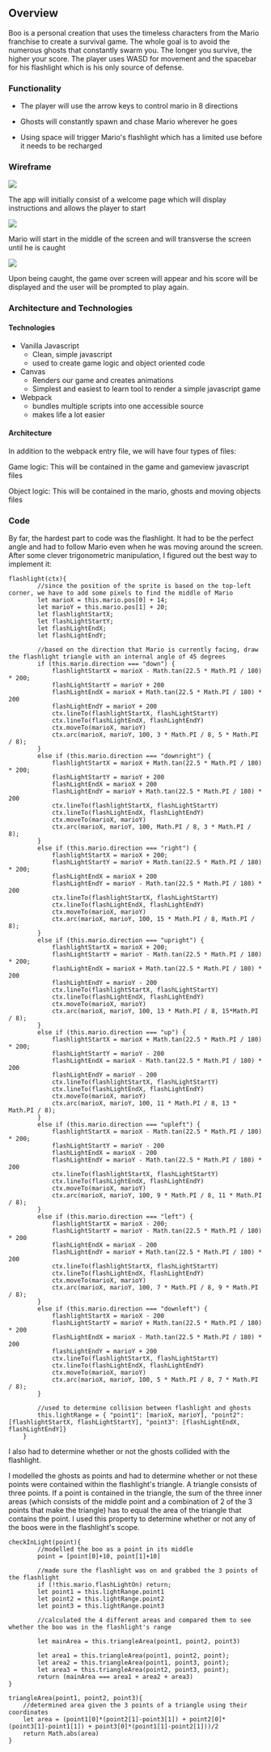 ## Overview

Boo is a personal creation that uses the timeless characters from the Mario franchise to create a survival game. The whole goal is to avoid the numerous ghosts that constantly swarm you. The longer you survive, the higher your score. The player uses WASD for movement and the spacebar for his flashlight which is his only source of defense.

### Functionality
* The player will use the arrow keys to control mario in 8 directions

* Ghosts will constantly spawn and chase Mario wherever he goes

* Using space will trigger Mario's flashlight which has a limited use before it needs to be recharged

### Wireframe
<img src="./vendors/screenshots/welcomeboo.png" align="center"/>

The app will initially consist of a welcome page which will display instructions and allows the player to start

<img src="./vendors/screenshots/boo.png" align="center"/>

Mario will start in the middle of the screen and will transverse the screen until he is caught

<img src="./vendors/screenshots/gameoverboo.png" align="center"/>

Upon being caught, the game over screen will appear and his score will be displayed and the user will be prompted to play again.

### Architecture and Technologies

#### Technologies 
* Vanilla Javascript
    * Clean, simple javascript 
    * used to create game logic and object oriented code
* Canvas
    * Renders our game and creates animations
    * Simplest and easiest to learn tool to render a simple javascript game
* Webpack
    * bundles multiple scripts into one accessible source
    * makes life a lot easier

#### Architecture
In addition to the webpack entry file, we will have four types of files:

Game logic: This will be contained in the game and gameview javascript files

Object logic: This will be contained in the mario, ghosts and moving objects files

### Code
By far, the hardest part to code was the flashlight. It had to be the perfect angle and had to follow Mario even when he was moving around the screen. After some clever trigonometric manipulation, I figured out the best way to implement it:

```JS
flashlight(ctx){
        //since the position of the sprite is based on the top-left corner, we have to add some pixels to find the middle of Mario
        let marioX = this.mario.pos[0] + 14;
        let marioY = this.mario.pos[1] + 20;
        let flashlightStartX;
        let flashLightStartY;
        let flashLightEndX;
        let flashLightEndY;

        //based on the direction that Mario is currently facing, draw the flashlight triangle with an internal angle of 45 degrees
        if (this.mario.direction === "down") {
            flashlightStartX = marioX - Math.tan(22.5 * Math.PI / 180) * 200;
            flashLightStartY = marioY + 200
            flashLightEndX = marioX + Math.tan(22.5 * Math.PI / 180) * 200
            flashLightEndY = marioY + 200
            ctx.lineTo(flashlightStartX, flashLightStartY)
            ctx.lineTo(flashLightEndX, flashLightEndY)
            ctx.moveTo(marioX, marioY)
            ctx.arc(marioX, marioY, 100, 3 * Math.PI / 8, 5 * Math.PI / 8);
        }
        else if (this.mario.direction === "downright") {
            flashlightStartX = marioX + Math.tan(22.5 * Math.PI / 180) * 200;
            flashLightStartY = marioY + 200
            flashLightEndX = marioX + 200
            flashLightEndY = marioY + Math.tan(22.5 * Math.PI / 180) * 200
            ctx.lineTo(flashlightStartX, flashLightStartY)
            ctx.lineTo(flashLightEndX, flashLightEndY)
            ctx.moveTo(marioX, marioY)
            ctx.arc(marioX, marioY, 100, Math.PI / 8, 3 * Math.PI / 8);
        }
        else if (this.mario.direction === "right") {
            flashlightStartX = marioX + 200;
            flashLightStartY = marioY + Math.tan(22.5 * Math.PI / 180) * 200;
            flashLightEndX = marioX + 200
            flashLightEndY = marioY - Math.tan(22.5 * Math.PI / 180) * 200
            ctx.lineTo(flashlightStartX, flashLightStartY)
            ctx.lineTo(flashLightEndX, flashLightEndY)
            ctx.moveTo(marioX, marioY)
            ctx.arc(marioX, marioY, 100, 15 * Math.PI / 8, Math.PI / 8);
        }
        else if (this.mario.direction === "upright") {
            flashlightStartX = marioX + 200;
            flashLightStartY = marioY - Math.tan(22.5 * Math.PI / 180) * 200;
            flashLightEndX = marioX + Math.tan(22.5 * Math.PI / 180) * 200
            flashLightEndY = marioY - 200
            ctx.lineTo(flashlightStartX, flashLightStartY)
            ctx.lineTo(flashLightEndX, flashLightEndY)
            ctx.moveTo(marioX, marioY)
            ctx.arc(marioX, marioY, 100, 13 * Math.PI / 8, 15*Math.PI / 8);
        }
        else if (this.mario.direction === "up") {
            flashlightStartX = marioX + Math.tan(22.5 * Math.PI / 180) * 200;
            flashLightStartY = marioY - 200
            flashLightEndX = marioX - Math.tan(22.5 * Math.PI / 180) * 200
            flashLightEndY = marioY - 200
            ctx.lineTo(flashlightStartX, flashLightStartY)
            ctx.lineTo(flashLightEndX, flashLightEndY)
            ctx.moveTo(marioX, marioY)
            ctx.arc(marioX, marioY, 100, 11 * Math.PI / 8, 13 * Math.PI / 8);
        }
        else if (this.mario.direction === "upleft") {
            flashlightStartX = marioX - Math.tan(22.5 * Math.PI / 180) * 200;
            flashLightStartY = marioY - 200
            flashLightEndX = marioX - 200
            flashLightEndY = marioY - Math.tan(22.5 * Math.PI / 180) * 200
            ctx.lineTo(flashlightStartX, flashLightStartY)
            ctx.lineTo(flashLightEndX, flashLightEndY)
            ctx.moveTo(marioX, marioY)
            ctx.arc(marioX, marioY, 100, 9 * Math.PI / 8, 11 * Math.PI / 8);
        }
        else if (this.mario.direction === "left") {
            flashlightStartX = marioX - 200;
            flashLightStartY = marioY - Math.tan(22.5 * Math.PI / 180) * 200
            flashLightEndX = marioX - 200
            flashLightEndY = marioY + Math.tan(22.5 * Math.PI / 180) * 200
            ctx.lineTo(flashlightStartX, flashLightStartY)
            ctx.lineTo(flashLightEndX, flashLightEndY)
            ctx.moveTo(marioX, marioY)
            ctx.arc(marioX, marioY, 100, 7 * Math.PI / 8, 9 * Math.PI / 8);
        }
        else if (this.mario.direction === "downleft") {
            flashlightStartX = marioX - 200
            flashLightStartY = marioY + Math.tan(22.5 * Math.PI / 180) * 200
            flashLightEndX = marioX - Math.tan(22.5 * Math.PI / 180) * 200
            flashLightEndY = marioY + 200
            ctx.lineTo(flashlightStartX, flashLightStartY)
            ctx.lineTo(flashLightEndX, flashLightEndY)
            ctx.moveTo(marioX, marioY)
            ctx.arc(marioX, marioY, 100, 5 * Math.PI / 8, 7 * Math.PI / 8);
        }

        //used to determine collision between flashlight and ghosts
        this.lightRange = { "point1": [marioX, marioY], "point2": [flashlightStartX, flashLightStartY], "point3": [flashLightEndX, flashLightEndY]}
    }
```

I also had to determine whether or not the ghosts collided with the flashlight.

I modelled the ghosts as points and had to determine whether or not these points were contained within the flashlight's triangle.
A triangle consists of three points. If a point is contained in the triangle, the sum of the three inner areas (which consists of the middle point and a combination of 2 of the 3 points that make the triangle) has to equal the area of the triangle that contains the point. I used this property to determine whether or not any of the boos were in the flashlight's scope.

```JS
checkInLight(point){
        //modelled the boo as a point in its middle
        point = [point[0]+10, point[1]+10]
        
        //made sure the flashlight was on and grabbed the 3 points of the flashlight 
        if (!this.mario.flashLightOn) return;
        let point1 = this.lightRange.point1
        let point2 = this.lightRange.point2
        let point3 = this.lightRange.point3

        //calculated the 4 different areas and compared them to see whether the boo was in the flashlight's range

        let mainArea = this.triangleArea(point1, point2, point3)

        let area1 = this.triangleArea(point1, point2, point);
        let area2 = this.triangleArea(point1, point3, point);
        let area3 = this.triangleArea(point2, point3, point);
        return (mainArea === area1 + area2 + area3)
}

triangleArea(point1, point2, point3){
    //determined area given the 3 points of a triangle using their coordinates
    let area = (point1[0]*(point2[1]-point3[1]) + point2[0]*(point3[1]-point1[1]) + point3[0]*(point1[1]-point2[1]))/2
    return Math.abs(area)
}
```
